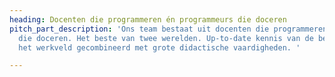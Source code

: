 ```yaml
---
heading: Docenten die programmeren én programmeurs die doceren
pitch_part_description: 'Ons team bestaat uit docenten die programmeren én  uit programmeurs
  die doceren. Het beste van twee werelden. Up-to-date kennis van de behoeften uit
  het werkveld gecombineerd met grote didactische vaardigheden. '

---
```

